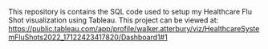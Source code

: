 This repository is contains the SQL code used to setup my Healthcare Flu Shot visualization using Tableau. This project can be viewed at: https://public.tableau.com/app/profile/walker.atterbury/viz/HealthcareSystemFluShots2022_17122423417820/Dashboard1#1
